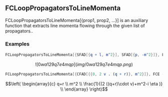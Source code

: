 ##  FCLoopPropagatorsToLineMomenta 

FCLoopPropagatorsToLineMomenta[{prop1, prop2, ...}]  is an auxiliary function that extracts line momenta flowing through the given list of propagators..

###  Examples 

```mathematica
FCLoopPropagatorsToLineMomenta[{SFAD[{q + l, m^2}], SFAD[{p, -m^2}]}, FCE -> True]
```

$$![0wa129q7e4mqp](img/0wa129q7e4mqp.png)$$

```mathematica
FCLoopPropagatorsToLineMomenta[{CFAD[{{0, 2 v . (q + r)}, m^2}]}, FCE -> True, AuxiliaryMomenta -> {v}]
```

$$\left(
\begin{array}{c}
 q+r \\
 m^2 \\
 \frac{1}{(2 ((q+r)\cdot v)+m^2-i \eta )} \\
\end{array}
\right)$$